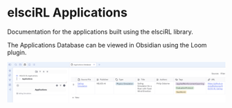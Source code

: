 # elsciRL Applications

Documentation for the applications built using the elsciRL library.

The Applications Database can be viewed in Obsidian using the Loom plugin.

![Applications Database Example](<./attachments/Applications Database Example.png>)

